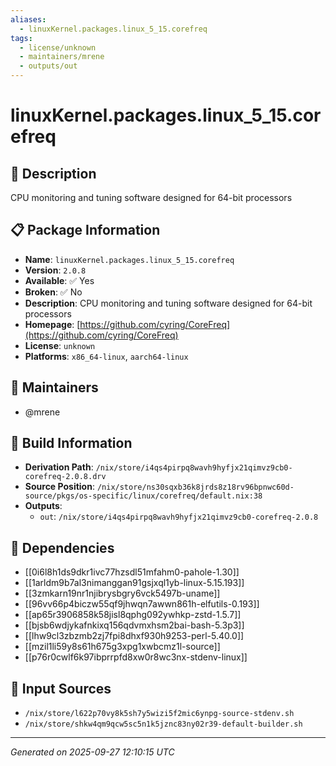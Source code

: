 ```yaml
---
aliases:
  - linuxKernel.packages.linux_5_15.corefreq
tags:
  - license/unknown
  - maintainers/mrene
  - outputs/out
---
```


# linuxKernel.packages.linux_5_15.corefreq

## 📝 Description

CPU monitoring and tuning software designed for 64-bit processors

## 📋 Package Information

- **Name**: `linuxKernel.packages.linux_5_15.corefreq`
- **Version**: `2.0.8`
- **Available**: ✅ Yes
- **Broken**: ✅ No
- **Description**: CPU monitoring and tuning software designed for 64-bit processors
- **Homepage**: [https://github.com/cyring/CoreFreq](https://github.com/cyring/CoreFreq)
- **License**: `unknown`
- **Platforms**: `x86_64-linux`, `aarch64-linux`
## 👥 Maintainers

- @mrene


## 🔧 Build Information

- **Derivation Path**: `/nix/store/i4qs4pirpq8wavh9hyfjx21qimvz9cb0-corefreq-2.0.8.drv`
- **Source Position**: `/nix/store/ns30sqxb36k8jrds8z18rv96bpnwc60d-source/pkgs/os-specific/linux/corefreq/default.nix:38`
- **Outputs**:
  - `out`:  `/nix/store/i4qs4pirpq8wavh9hyfjx21qimvz9cb0-corefreq-2.0.8`

## 🔗 Dependencies

- [[0i6l8h1ds9dkr1ivc77hzsdl51mfahm0-pahole-1.30]]
- [[1arldm9b7al3nimanggan91gsjxql1yb-linux-5.15.193]]
- [[3zmkarn19nr1njibrysbgry6vck5497b-uname]]
- [[96vv66p4biczw55qf9jhwqn7awwn861h-elfutils-0.193]]
- [[ap65r3906858k58jisl8qphg092ywhkp-zstd-1.5.7]]
- [[bjsb6wdjykafnkixq156qdvmxhsm2bai-bash-5.3p3]]
- [[lhw9cl3zbzmb2zj7fpi8dhxf930h9253-perl-5.40.0]]
- [[mzil1li59y8s61h675g3xpg1xwbcmz1l-source]]
- [[p76r0cwlf6k97ibprrpfd8xw0r8wc3nx-stdenv-linux]]

## 📁 Input Sources

- `/nix/store/l622p70vy8k5sh7y5wizi5f2mic6ynpg-source-stdenv.sh`
- `/nix/store/shkw4qm9qcw5sc5n1k5jznc83ny02r39-default-builder.sh`

---
*Generated on 2025-09-27 12:10:15 UTC*
